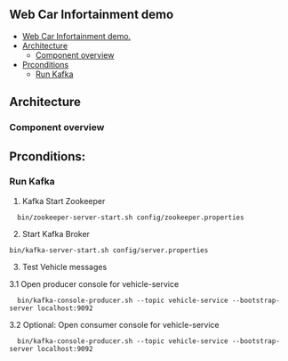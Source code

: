 ## Web Car Infortainment demo

<!-- [TOC] -->

- [Web Car Infortainment demo.](#web-car-infortainment-demo)
- [Architecture](#architecture)
  - [Component overview](#component-overview)
- [Prconditions](#prconditions)
  - [Run Kafka](#run-kafka)


## Architecture
### Component overview

## Prconditions:
### Run Kafka

1. Kafka Start Zookeeper
```shell
  bin/zookeeper-server-start.sh config/zookeeper.properties
```

2. Start Kafka Broker
```shell
bin/kafka-server-start.sh config/server.properties
```

3. Test Vehicle messages

  3.1 Open producer console for vehicle-service
```shell
  bin/kafka-console-producer.sh --topic vehicle-service --bootstrap-server localhost:9092
```

  3.2 Optional: Open consumer console for vehicle-service
```shell
  bin/kafka-console-producer.sh --topic vehicle-service --bootstrap-server localhost:9092
```